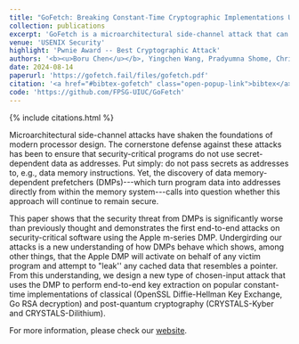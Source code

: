 ```yaml
---
title: "GoFetch: Breaking Constant-Time Cryptographic Implementations Using Data Memory-Dependent Prefetchers"
collection: publications
excerpt: 'GoFetch is a microarchitectural side-channel attack that can extract secret keys from constant-time cryptographic implementations via data memory-dependent prefetchers (DMPs). We show that DMPs are present in many Apple CPUs and pose a real threat to multiple cryptographic implementations, allowing us to extract keys from OpenSSL Diffie-Hellman, Go RSA, as well as CRYSTALS Kyber and Dilithium.'
venue: 'USENIX Security'
highlight: 'Pwnie Award -- Best Cryptographic Attack'
authors: '<b><u>Boru Chen</u></b>, Yingchen Wang, Pradyumna Shome, Christopher W. Fletcher, David Kohlbrenner, Riccardo Paccagnella, Daniel Genkin'
date: 2024-08-14
paperurl: 'https://gofetch.fail/files/gofetch.pdf'
citation: '<a href="#bibtex-gofetch" class="open-popup-link">bibtex</a>'
code: 'https://github.com/FPSG-UIUC/GoFetch'
---
```

{% include citations.html %}

Microarchitectural side-channel attacks have shaken the foundations of modern processor design. The cornerstone defense against these attacks has been to ensure that security-critical programs do not use secret-dependent data as addresses. Put simply: do not pass secrets as addresses to, e.g., data memory instructions. Yet, the discovery of data memory-dependent prefetchers (DMPs)---which turn program data into addresses directly from within the memory system---calls into question whether this approach will continue to remain secure.

This paper shows that the security threat from DMPs is significantly worse than previously thought and demonstrates the first end-to-end attacks on security-critical software using the Apple m-series DMP. Undergirding our attacks is a new understanding of how DMPs behave which shows, among other things, that the Apple DMP will activate on behalf of any victim program and attempt to "leak'' any cached data that resembles a pointer. From this understanding, we design a new type of chosen-input attack that uses the DMP to perform end-to-end key extraction on popular constant-time implementations of classical (OpenSSL Diffie-Hellman Key Exchange, Go RSA decryption) and post-quantum cryptography (CRYSTALS-Kyber and CRYSTALS-Dilithium).

For more information, please check our [website](https://gofetch.fail).